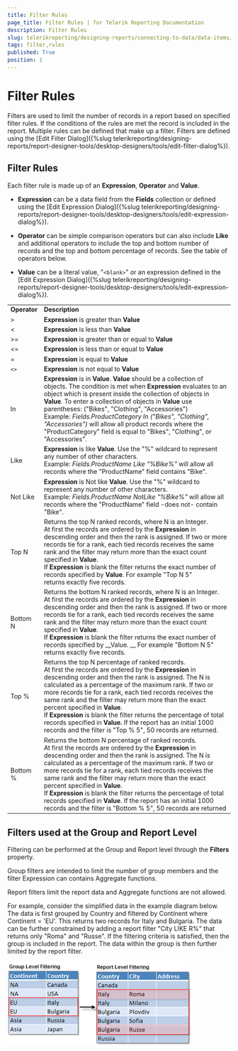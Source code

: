 ```yaml
---
title: Filter Rules
page_title: Filter Rules | for Telerik Reporting Documentation
description: Filter Rules
slug: telerikreporting/designing-reports/connecting-to-data/data-items/filtering-data/filter-rules
tags: filter,rules
published: True
position: 1
---
```

<style>
table th:first-of-type {
    width: 20%;
}
table th:nth-of-type(2) {
    width: 80%;
}
</style>

# Filter Rules

Filters are used to limit the number of records in a report based on specified filter rules. If the conditions of the rules are met the record is included in the report. Multiple rules can be defined that make up a filter. Filters are defined using the [Edit Filter Dialog]({%slug telerikreporting/designing-reports/report-designer-tools/desktop-designers/tools/edit-filter-dialog%}). 

## Filter Rules

Each filter rule is made up of an __Expression__, __Operator__ and __Value__. 

* __Expression__ can be a data field from the __Fields__ collection or defined using the [Edit Expression Dialog]({%slug telerikreporting/designing-reports/report-designer-tools/desktop-designers/tools/edit-expression-dialog%}). 

* __Operator__ can be simple comparison operators but can also include __Like__ and additional operators to include the top and bottom number of records and the top and bottom percentage of records. See the table of operators below. 

* __Value__ can be a literal value, "```<blank>```" or an expression defined in the [Edit Expression Dialog]({%slug telerikreporting/designing-reports/report-designer-tools/desktop-designers/tools/edit-expression-dialog%}). 

|   |   |
| ------ | ------ |
 __Operator__ | __Description__ |
|>| __Expression__ is greater than __Value__ |
|<| __Expression__ is less than __Value__ |
|>=| __Expression__ is greater than or equal to __Value__ |
|<=| __Expression__ is less than or equal to __Value__ |
|=| __Expression__ is equal to __Value__ |
|```<>```| __Expression__ is not equal to __Value__ |
|In| __Expression__ is in __Value__. __Value__ should be a collection of objects. The condition is met when __Expression__ evaluates to an object which is present inside the collection of objects in __Value__. To enter a collection of objects in __Value__ use parentheses: ("Bikes", "Clothing", "Accessories")<br/> Example: *Fields.ProductCategory In ("Bikes", "Clothing", "Accessories")* will allow all product records where the "ProductCategory" field is equal to "Bikes", "Clothing", or "Accessories".|
|Like| __Expression__ is like __Value__. Use the "%" wildcard to represent any number of other characters.<br/> Example: *Fields.ProductName Like "%Bike%"* will allow all records where the "ProductName" field contains "Bike".|
|Not Like| __Expression__ is Not like __Value__. Use the "%" wildcard to represent any number of other characters.<br/> Example: *Fields.ProductName NotLike "%Bike%"* will allow all records where the "ProductName" field -does not- contain "Bike".|
|Top N|Returns the top N ranked records, where N is an Integer.<br/> At first the records are ordered by the __Expression__ in descending order and then the rank is assigned. If two or more records tie for a rank, each tied records receives the same rank and the filter may return more than the exact count specified in __Value__.<br/> If __Expression__ is blank the filter returns the exact number of records specified by __Value__. For example "Top N 5" returns exactly five records.|
|Bottom N|Returns the bottom N ranked records, where N is an Integer.<br/> At first the records are ordered by the __Expression__ in descending order and then the rank is assigned. If two or more records tie for a rank, each tied records receives the same rank and the filter may return more than the exact count specified in __Value__.<br/> If __Expression__ is blank the filter returns the exact number of records specified by __Value. __ For example "Bottom N 5" returns exactly five records.|
|Top %|Returns the top N percentage of ranked records.<br/> At first the records are ordered by the __Expression__ in descending order and then the rank is assigned. The N is calculated as a percentage of the maximum rank. If two or more records tie for a rank, each tied records receives the same rank and the filter may return more than the exact percent specified in __Value__.<br/> If __Expression__ is blank the filter returns the percentage of total records specified in __Value.__ If the report has an initial 1000 records and the filter is "Top % 5", 50 records are returned.|
|Bottom %|Returns the bottom N percentage of ranked records.<br/> At first the records are ordered by the __Expression__ in descending order and then the rank is assigned. The N is calculated as a percentage of the maximum rank. If two or more records tie for a rank, each tied records receives the same rank and the filter may return more than the exact percent specified in __Value__.<br/> If __Expression__ is blank the filter returns the percentage of total records specified in __Value__. If the report has an initial 1000 records and the filter is "Bottom % 5", 50 records are returned|

## Filters used at the Group and Report Level

Filtering can be performed at the Group and Report level through the __Filters__ property. 

Group filters are intended to limit the number of group members and the filter Expression can contains Aggregate functions.

Report filters limit the report data and Aggregate functions are not allowed.

For example, consider the simplified data in the example diagram below. The data is first grouped by Country and filtered by Continent where Continent = 'EU'. This returns two records for Italy and Bulgaria. The data can be further constrained by adding a report filter "City LIKE R%" that returns only "Roma" and "Russe". If the filtering criteria is satisfied, then the group is included in the report. The data within the group is then further limited by the report filter. 

  ![](images/DesignGrouping013.png)

